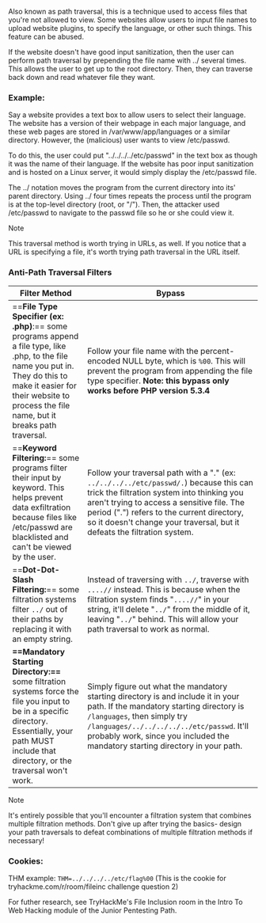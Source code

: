 Also known as path traversal, this is a technique used to access files that you're not allowed to view. Some websites allow users to input file names to upload website plugins, to specify the language, or other such things. This feature can be abused.

If the website doesn't have good input sanitization, then the user can perform path traversal by prepending the file name with ../ several times. This allows the user to get up to the root directory. Then, they can traverse back down and read whatever file they want. 

### Example:
Say a website provides a text box to allow users to select their language. The website has a version of their webpage in each major language, and these web pages are stored in /var/www/app/languages or a similar directory. However, the (malicious) user wants to view /etc/passwd. 

To do this, the user could put "../../../../etc/passwd" in the text box as though it was the name of their language. If the website has poor input sanitization and is hosted on a Linux server, it would simply display the /etc/passwd file. 

The ../ notation moves the program from the current directory into its' parent directory. Using ../ four times repeats the process until the program is at the top-level directory (root, or "/"). Then, the attacker used /etc/passwd to navigate to the passwd file so he or she could view it. 

>[!note]
> This traversal method is worth trying in URLs, as well. If you notice that a URL is specifying a file, it's worth trying path traversal in the URL itself.

### Anti-Path Traversal Filters
| Filter Method                                                                                                                                                                                                              | Bypass                                                                                                                                                                                                                                                                                                       |
| -------------------------------------------------------------------------------------------------------------------------------------------------------------------------------------------------------------------------- | ------------------------------------------------------------------------------------------------------------------------------------------------------------------------------------------------------------------------------------------------------------------------------------------------------------ |
| ==**File Type Specifier (ex: .php)**:== some programs append a file type, like .php, to the file name you put in. They do this to make it easier for their website to process the file name, but it breaks path traversal. | Follow your file name with the percent-encoded NULL byte, which is `%00`. This will prevent the program from appending the file type specifier. **Note: this bypass only works before PHP version 5.3.4**                                                                                                    |
| ==**Keyword Filtering:**== some programs filter their input by keyword. This helps prevent data exfiltration because files like /etc/passwd are blacklisted and can't be viewed by the user.                               | Follow your traversal path with a "." (ex: `../../../../etc/passwd/.`) because this can trick the filtration system into thinking you aren't trying to access a sensitive file. The period (".") refers to the current directory, so it doesn't change your traversal, but it defeats the filtration system. |
| ==**Dot-Dot-Slash Filtering:**== some filtration systems filter `../` out of their paths by replacing it with an empty string.                                                                                             | Instead of traversing with `../`, traverse with `....//` instead. This is because when the filtration system finds       "`....//`" in your string, it'll delete "`../`" from the middle of it, leaving "`../`" behind. This will allow your path traversal to work as normal.                               |
| **==Mandatory Starting Directory:==** some filtration systems force the file you input to be in a specific directory. Essentially, your path MUST include that directory, or the traversal won't work.                     | Simply figure out what the mandatory starting directory is and include it in your path. If the mandatory starting directory is `/languages`, then simply try `/languages/../../../../../etc/passwd`. It'll probably work, since you included the mandatory starting directory in your path.                  |

>[!note]
> It's entirely possible that you'll encounter a filtration system that combines multiple filtration methods. Don't give up after trying the basics- design your path traversals to defeat combinations of multiple filtration methods if necessary!



### Cookies:
THM example: `THM=../../../../etc/flag%00`
(This is the cookie for tryhackme.com/r/room/fileinc challenge question 2)



For futher research, see TryHackMe's File Inclusion room in the Intro To Web Hacking module of the Junior Pentesting Path. 